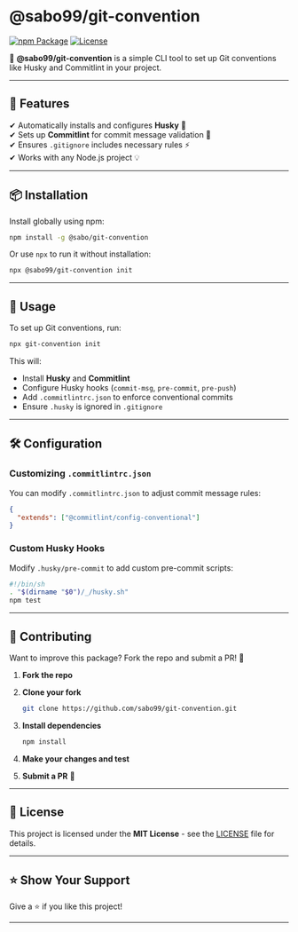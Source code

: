 # @sabo99/git-convention

[![npm Package](https://img.shields.io/npm/v/@sabo/git-convention?color=blue&style=flat-square)](https://www.npmjs.org/package/@sabo/git-convention)
[![License](https://img.shields.io/npm/l/@sabo/git-convention.svg)](https://github.com/sabo99/git-convention/blob/master/LICENSE)

🚀 **@sabo99/git-convention** is a simple CLI tool to set up Git conventions like Husky and Commitlint in your project.

---

## 📌 Features

✔ Automatically installs and configures **Husky** 🐶  
✔ Sets up **Commitlint** for commit message validation 📝  
✔ Ensures `.gitignore` includes necessary rules ⚡  
✔ Works with any Node.js project 💡  

---

## 📦 Installation

Install globally using npm:

```sh
npm install -g @sabo/git-convention
```

Or use `npx` to run it without installation:

```sh
npx @sabo99/git-convention init
```

---

## 🚀 Usage

To set up Git conventions, run:

```sh
npx git-convention init
```

This will:

- Install **Husky** and **Commitlint**
- Configure Husky hooks (`commit-msg`, `pre-commit`, `pre-push`)
- Add `.commitlintrc.json` to enforce conventional commits
- Ensure `.husky` is ignored in `.gitignore`

---

## 🛠 Configuration

### Customizing `.commitlintrc.json`

You can modify `.commitlintrc.json` to adjust commit message rules:

```json
{
  "extends": ["@commitlint/config-conventional"]
}
```

### Custom Husky Hooks

Modify `.husky/pre-commit` to add custom pre-commit scripts:

```sh
#!/bin/sh
. "$(dirname "$0")/_/husky.sh"
npm test
```

---

## 🤝 Contributing

Want to improve this package? Fork the repo and submit a PR! 🎉

1. **Fork the repo**
2. **Clone your fork**

   ```sh
   git clone https://github.com/sabo99/git-convention.git
   ```

3. **Install dependencies**

   ```sh
   npm install
   ```

4. **Make your changes and test**
5. **Submit a PR** 🚀

---

## 📝 License

This project is licensed under the **MIT License** - see the [LICENSE](LICENSE) file for details.

---

## ⭐ Show Your Support

Give a ⭐ if you like this project!

---
